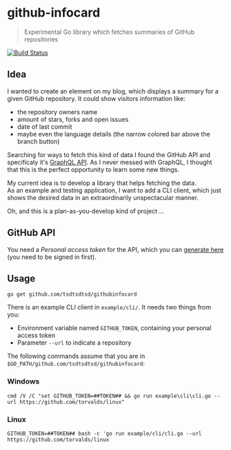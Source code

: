 # github-infocard

> Experimental Go library which fetches summaries of GitHub repositories

[![Build Status][travis-image]][travis-url]

## Idea

I wanted to create an element on my blog, which displays a summary for a given GitHub repository. It could show visitors information like:

- the repository owners name
- amount of stars, forks and open issues
- date of last commit
- maybe even the language details (the narrow colored bar above the branch button)

Searching for ways to fetch this kind of data I found the GitHub API and specificaly it's [GraphQL API](https://developer.github.com/v4/guides/intro-to-graphql/).
As I never messed with GraphQL, I thought that this is the perfect opportunity to learn some new things.

My current idea is to develop a library that helps fetching the data. <br>
As an example and testing application, I want to add a CLI client, which just shows the desired data in an extraordinarily unspectacular manner.

Oh, and this is a plan-as-you-develop kind of project ...

## GitHub API

You need a *Personal access token* for the API, which you can [generate here](https://github.com/settings/tokens) (you need to be signed in first).

## Usage

```
go get github.com/tsdtsdtsd/githubinfocard 
```

There is an example CLI client in `example/cli/`. It needs two things from you:
- Environment variable named `GITHUB_TOKEN`, containing your personal access token
- Parameter `--url` to indicate a repository

The following commands assume that you are in `$GO_PATH/github.com/tsdtsdtsd/githubinfocard`:

### Windows

```
cmd /V /C "set GITHUB_TOKEN=##TOKEN## && go run example\cli\cli.go --url https://github.com/torvalds/linux"
```

### Linux

```
GITHUB_TOKEN=##TOKEN## bash -c 'go run example/cli/cli.go --url https://github.com/torvalds/linux
```

<!-- Markdown link & img dfn's -->
[travis-image]: https://travis-ci.org/tsdtsdtsd/githubinfocard.svg?branch=master
[travis-url]: https://travis-ci.org/tsdtsdtsd/githubinfocard